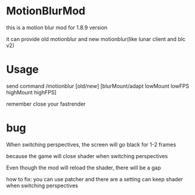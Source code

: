 # MotionBlurMod

this is a motion blur mod for 1.8.9 version

it can provide old motionblur and new motionblur(like lunar client and blc v2)

# Usage

send command /motionblur [old/new] [blurMount/adapt lowMount lowFPS highMount highFPS]

remember close your fastrender

# bug

When switching perspectives, the screen will go black for 1-2 frames

because the game will close shader when switching perspectives

Even though the mod will reload the shader, there will be a gap

how to fix: you can use patcher and there are a setting can keep shader when switching perspectives
